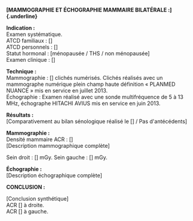 **[MAMMOGRAPHIE ET ÉCHOGRAPHIE MAMMAIRE BILATÉRALE :]{.underline}**

**Indication :**\
Examen systématique.\
ATCD familiaux : [\]\
ATCD personnels : [\]\
Statut hormonal : [ménopausée / THS / non ménopausée\]\
Examen clinique : [\]

**Technique :**\
Mammographie : [\] clichés numérisés. Clichés réalisés avec un mammographe numérique plein champ haute définition « PLANMED NUANCE » mis en service en juillet 2013.\
Échographie : Examen réalisé avec une sonde multifréquence de 5 à 13 MHz, échographe HITACHI AVIUS mis en service en juin 2013.

**Résultats :**\
[Comparativement au bilan sénologique réalisé le \[\] / Pas d'antécédents\]

**Mammographie :**\
Densité mammaire ACR : [\]\
[Description mammographique complète\]

Sein droit : [\] mGy. Sein gauche : [\] mGy.

**Échographie :**\
[Description échographique complète\]

**CONCLUSION :**

[Conclusion synthétique\]\
ACR [\] à droite.\
ACR [\] à gauche.

